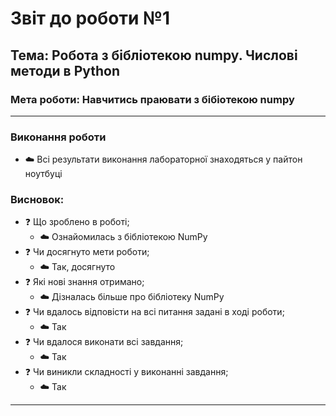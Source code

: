 # Звіт до роботи №1

## Тема: Робота з бібліотекою numpy. Числові методи в Python

### Мета роботи: Навчитись праювати з бібіотекою numpy

---

### Виконання роботи

- :cloud: Всі результати виконання лабораторної знаходяться у пайтон ноутбуці

### Висновок:

- :question: Що зроблено в роботі;
  - :cloud: Ознайомилась з бібліотекою NumPy
- :question: Чи досягнуто мети роботи;
  - :cloud: Так, досягнуто
- :question: Які нові знання отримано;
  - :cloud: Дізналась більше про бібліотеку NumPy
- :question: Чи вдалось відповісти на всі питання задані в ході роботи;
  - :cloud: Так
- :question: Чи вдалося виконати всі завдання;
  - :cloud: Так
- :question: Чи виникли складності у виконанні завдання;
  - :cloud: Так

---
